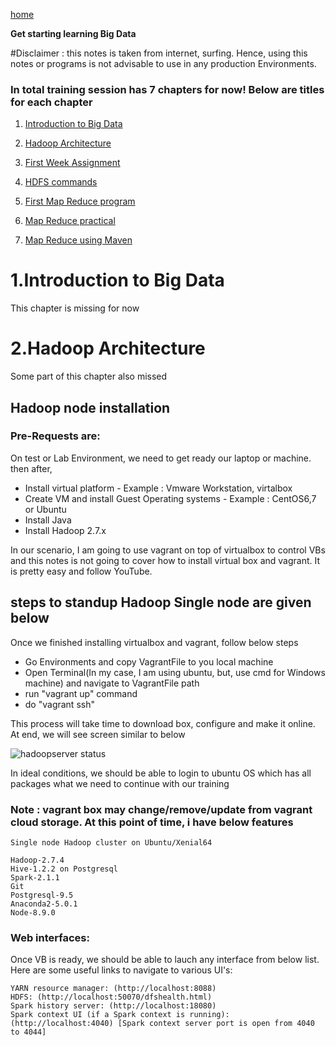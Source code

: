 [home](https://github.com/psanthoshkumar/BigDataLearning/wiki)

**Get starting learning Big Data**

#Disclaimer : this notes is taken from internet, surfing. Hence, using this notes or programs is not advisable to use in any production Environments. 

### In total training session has 7 chapters for now! Below are titles for each chapter

1. [Introduction to Big Data](https://github.com/psanthoshkumar/BigDataLearning/wiki/1.-Introduction-to-Big-Data)

2. [Hadoop Architecture](https://github.com/psanthoshkumar/BigDataLearning/wiki/2.-Hadoop-Architecture)

3. [First Week Assignment](https://github.com/psanthoshkumar/BigDataLearning/wiki/3.-First-Week-Assignment)

4. [HDFS commands](https://github.com/psanthoshkumar/BigDataLearning/wiki/4.-HDFS-commands)

5. [First Map Reduce program](https://github.com/psanthoshkumar/BigDataLearning/wiki/5.-First-Map-Reduce-program)

6. [Map Reduce practical](https://github.com/psanthoshkumar/BigDataLearning/wiki/6.-Map-Reduce-practical)

7. [Map Reduce using Maven](https://github.com/psanthoshkumar/BigDataLearning/wiki/7.-Map-Reduce-using-Maven)

# 1.Introduction to Big Data

This chapter is missing for now

# 2.Hadoop Architecture

Some part of this chapter also missed

## Hadoop node installation

### Pre-Requests are:

On test or Lab Environment, we need to get ready our laptop or machine. then after,

* Install virtual platform - Example : Vmware Workstation, virtalbox
* Create VM and install Guest Operating systems - Example : CentOS6,7 or Ubuntu
* Install Java
* Install Hadoop 2.7.x

In our scenario, I am going to use vagrant on top of virtualbox to control VBs and this notes is not going to cover how to install virtual box and vagrant. It is pretty easy and follow YouTube. 

## steps to standup Hadoop Single node are given below

Once we finished installing virtualbox and vagrant, follow below steps

* Go Environments and copy VagrantFile to you local machine
* Open Terminal(In my case, I am using ubuntu, but, use cmd for Windows machine) and navigate to VagrantFile path
* run "vagrant up" command
* do "vagrant ssh"

This process will take time to download box, configure and make it online. At end, we will see screen similar to below

![hadoopserver status](https://github.com/psanthoshkumar/BigDataLearning/blob/master/pictures/hadoopserver_up.png)

In ideal conditions, we should be able to login to ubuntu OS which has all packages what we need to continue with our training


### Note : vagrant box may change/remove/update from vagrant cloud storage. At this point of time, i have below features

	Single node Hadoop cluster on Ubuntu/Xenial64

	Hadoop-2.7.4
	Hive-1.2.2 on Postgresql
	Spark-2.1.1
	Git
	Postgresql-9.5
	Anaconda2-5.0.1
	Node-8.9.0


### Web interfaces:

Once VB is ready, we should be able to lauch any interface from below list. Here are some useful links to navigate to various UI's:

	YARN resource manager: (http://localhost:8088)
	HDFS: (http://localhost:50070/dfshealth.html)
	Spark history server: (http://localhost:18080)
	Spark context UI (if a Spark context is running): (http://localhost:4040) [Spark context server port is open from 4040 to 4044]



